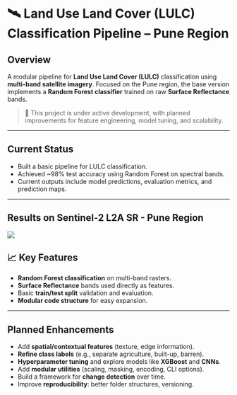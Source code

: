 # 🛰️ Land Use Land Cover (LULC) Classification Pipeline – Pune Region

## Overview
A modular pipeline for **Land Use Land Cover (LULC)** classification using **multi-band satellite imagery**. Focused on the Pune region, the base version implements a **Random Forest classifier** trained on raw **Surface Reflectance** bands.

> 📌 This project is under active development, with planned improvements for feature engineering, model tuning, and scalability.

---

## Current Status

- Built a basic pipeline for LULC classification.
- Achieved ~98% test accuracy using Random Forest on spectral bands.
- Current outputs include model predictions, evaluation metrics, and prediction maps.

---
## Results on Sentinel-2 L2A SR - Pune Region
<img src="https://github.com/warhazzard/project-LULC-Pune-classification-PIPELINE/blob/main/outputs/classification_2019.png?raw=true">

## 📈 Key Features

- **Random Forest classification** on multi-band rasters.
- **Surface Reflectance** bands used directly as features.
- Basic **train/test split** validation and evaluation.
- **Modular code structure** for easy expansion.

---

## Planned Enhancements

- Add **spatial/contextual features** (texture, edge information).
- **Refine class labels** (e.g., separate agriculture, built-up, barren).
- **Hyperparameter tuning** and explore models like **XGBoost** and **CNNs**.
- Add **modular utilities** (scaling, masking, encoding, CLI options).
- Build a framework for **change detection** over time.
- Improve **reproducibility**: better folder structures, versioning.

